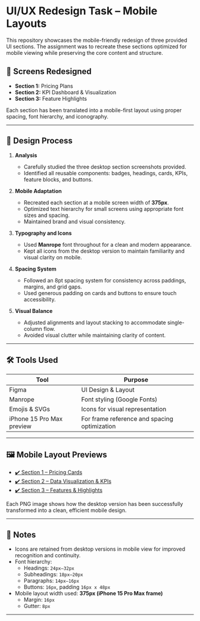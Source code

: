 # UI/UX Redesign Task – Mobile Layouts

This repository showcases the mobile-friendly redesign of three provided UI sections. The assignment was to recreate these sections optimized for mobile viewing while preserving the core content and structure.

## 📱 Screens Redesigned
- **Section 1:** Pricing Plans
- **Section 2:** KPI Dashboard & Visualization
- **Section 3:** Feature Highlights

Each section has been translated into a mobile-first layout using proper spacing, font hierarchy, and iconography.

---

## 🧠 Design Process

1. **Analysis**
   - Carefully studied the three desktop section screenshots provided.
   - Identified all reusable components: badges, headings, cards, KPIs, feature blocks, and buttons.

2. **Mobile Adaptation**
   - Recreated each section at a mobile screen width of **375px**.
   - Optimized text hierarchy for small screens using appropriate font sizes and spacing.
   - Maintained brand and visual consistency.

3. **Typography and Icons**
   - Used **Manrope** font throughout for a clean and modern appearance.
   - Kept all icons from the desktop version to maintain familiarity and visual clarity on mobile.

4. **Spacing System**
   - Followed an 8pt spacing system for consistency across paddings, margins, and grid gaps.
   - Used generous padding on cards and buttons to ensure touch accessibility.

5. **Visual Balance**
   - Adjusted alignments and layout stacking to accommodate single-column flow.
   - Avoided visual clutter while maintaining clarity of content.

---

## 🛠 Tools Used

| Tool        | Purpose                      |
|-------------|-------------------------------|
| Figma       | UI Design & Layout            |
| Manrope     | Font styling (Google Fonts)   |
| Emojis & SVGs | Icons for visual representation |
| iPhone 15 Pro Max preview | For frame reference and spacing optimization |

---

## 🖼 Mobile Layout Previews

- [✔️ Section 1 – Pricing Cards](./section%201%20mobile%20version.png)
- [✔️ Section 2 – Data Visualization & KPIs](./section%202%20mobile%20version.png)
- [✔️ Section 3 – Features & Highlights](./section%203%20mobile%20version.png)

Each PNG image shows how the desktop version has been successfully transformed into a clean, efficient mobile design.

---

## 💬 Notes

- Icons are retained from desktop versions in mobile view for improved recognition and continuity.
- Font hierarchy:  
  - Headings: `24px–32px`  
  - Subheadings: `18px–20px`  
  - Paragraphs: `14px–16px`  
  - Buttons: `16px`, padding `16px x 48px`
- Mobile layout width used: **375px (iPhone 15 Pro Max frame)**  
  - Margin: `16px`
  - Gutter: `8px`

---





